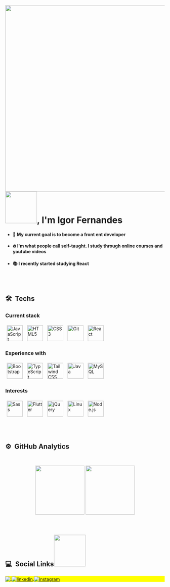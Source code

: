  
<img align="right" height="590em" src="https://raw.githubusercontent.com/gist/fnsigor/d1bdee38801cfc9a1508e3cfd6d2fbde/raw/7c96704c34a96f6ca25dd70b774c74e5a14edd32/githubcard.svg"/>
<h1 align="left"><img src="https://media.giphy.com/media/IcpFUnxQ4F8tYSuE8u/giphy.gif" height="100px">, I'm Igor Fernandes</h1>

 - <h4>🎯 My current goal is to become a front ent developer</h4>
 - <h4>🔥 I'm what people call self-taught. I study through online courses and youtube videos</h4>
 - <h4>📚 I recently started studying React</ht>
 

<br><br>

## 🛠 &nbsp;Techs
   
  <div align="left">
   
   ### Current stack
   
   <img style="margin: 5px" src="https://profilinator.rishav.dev/skills-assets/javascript-original.svg" alt="JavaScript" height="50" /> 
   <img style="margin: 5px" src="https://profilinator.rishav.dev/skills-assets/html5-original-wordmark.svg" alt="HTML5" height="50" />  
   <img style="margin: 5px" src="https://profilinator.rishav.dev/skills-assets/css3-original-wordmark.svg" alt="CSS3" height="50" />   
   <img style="margin: 5px" src="https://profilinator.rishav.dev/skills-assets/git-scm-icon.svg" alt="Git" height="50" />
   <img style="margin: 5px" src="https://profilinator.rishav.dev/skills-assets/react-original-wordmark.svg" alt="React" height="50" />
 </div>


<div align="left">
   
   ### Experience with 
   <img style="margin: 5px" src="https://profilinator.rishav.dev/skills-assets/bootstrap-plain.svg" alt="Bootstrap" height="50" />   
   <img style="margin: 5px" src="https://profilinator.rishav.dev/skills-assets/typescript-original.svg" alt="TypeScript" height="50" />
   <img style="margin: 5px" src="https://profilinator.rishav.dev/skills-assets/tailwindcss.svg" alt="Tailwind CSS" height="50" />
   <img style="margin: 5px" src="https://profilinator.rishav.dev/skills-assets/java-original-wordmark.svg" alt="Java" height="50" />
   <img style="margin: 5px" src="https://profilinator.rishav.dev/skills-assets/mysql-original-wordmark.svg" alt="MySQL" height="50" />      
</div>

<div align="left">
   
   ### Interests
   
 
   <img style="margin: 5px" src="https://profilinator.rishav.dev/skills-assets/sass-original.svg" alt="Sass" height="50" />
   <img style="margin: 5px" src="https://profilinator.rishav.dev/skills-assets/flutterio-icon.svg" alt="Flutter" height="50" />
   <img style="margin: 5px" src="https://profilinator.rishav.dev/skills-assets/jquery.png" alt="jQuery" height="50" />
   <img style="margin: 5px" src="https://profilinator.rishav.dev/skills-assets/linux-original.svg" alt="Linux" height="50" />
   <img style="margin: 5px" src="https://profilinator.rishav.dev/skills-assets/nodejs-original-wordmark.svg" alt="Node.js" height="50" />
</div>


<br><br>

## ⚙️ &nbsp;GitHub Analytics
<br>
<p align="center">
   <img height="155em" src="https://github-readme-stats.vercel.app/api?username=fnsigor&show_icons=true&theme=ocean_dark&include_all_commits=true&count_private=true"/>
   <img height="155em" src="https://github-readme-stats.vercel.app/api/top-langs/?username=fnsigor&layout=compact&langs_count=7&theme=ocean_dark"/>
</p>

<br>

## 💻 &nbsp;Social Links<img src="https://media.giphy.com/media/iqa1oMEDG0wf0fgY2s/giphy.gif" height="100px">

<p align="left" style="background:yellow">
   <a href = "mailto:igorfernamdez@gmail.com">
    <img align="center" src="https://img.shields.io/badge/-igorfernamdez@gmail.com-05122A?style=flat&logo=gmail" target="_blank">
  </a>
  <a href="https://www.linkedin.com/in/fnsigor" target="_blank">
    <img align="center" src="https://img.shields.io/badge/-Igor Fernandes-05122A?style=flat&logo=linkedin" alt="linkedin"/>
  </a>
  <a href="https://instagram.com/fnsigor" target="_blank">
    <img align="center" src="https://img.shields.io/badge/-fnsigor-05122A?style=flat&logo=instagram" alt="instagram"/>
  </a>
</p>


